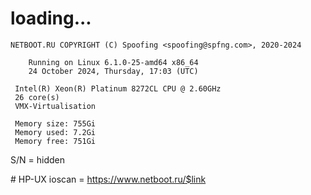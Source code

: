 # loading...
```
NETBOOT.RU COPYRIGHT (C) Spoofing <spoofing@spfng.com>, 2020-2024

	Running on Linux 6.1.0-25-amd64 x86_64
	24 October 2024, Thursday, 17:03 (UTC)

 Intel(R) Xeon(R) Platinum 8272CL CPU @ 2.60GHz
 26 core(s)
 VMX-Virtualisation

 Memory size: 755Gi
 Memory used: 7.2Gi
 Memory free: 751Gi
```
S/N = hidden

\# HP-UX ioscan = https://www.netboot.ru/$link
